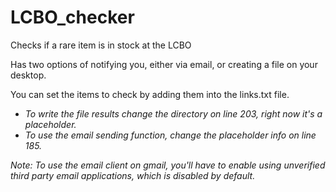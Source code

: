 # LCBO_checker
Checks if a rare item is in stock at the LCBO

Has two options of notifying you, either via email, or creating a file on your desktop.

You can set the items to check by adding them into the links.txt file.

- *To write the file results change the directory on line 203, right now it's a placeholder.*
- *To use the email sending function, change the placeholder info on line 185.*

*Note: To use the email client on gmail, you'll have to enable using unverified third party email applications, which is disabled by default.*